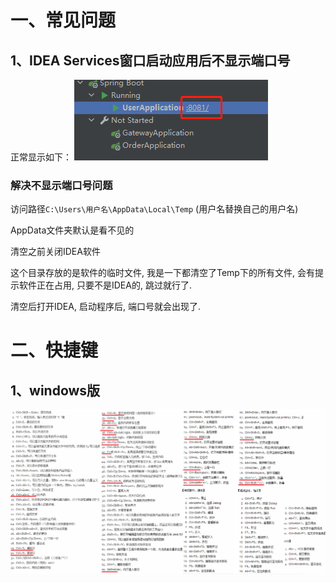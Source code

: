 

# 一、常见问题

## 1、IDEA  Services窗口启动应用后不显示端口号

正常显示如下：
![在这里插入图片描述](image/0122d123eca64c5fa02c258745c91481.png)

### 解决不显示端口号问题

访问路径`C:\Users\用户名\AppData\Local\Temp` (用户名替换自己的用户名)

AppData文件夹默认是看不见的

清空之前关闭IDEA软件

这个目录存放的是软件的临时文件, 我是一下都清空了Temp下的所有文件, 会有提示软件正在占用, 只要不是IDEA的, 跳过就行了.

清空后打开IDEA, 启动程序后, 端口号就会出现了.



# 二、快捷键

## 1、windows版

![img](image/960fa17df8e7fc818ac5f2c2488163b3.png)